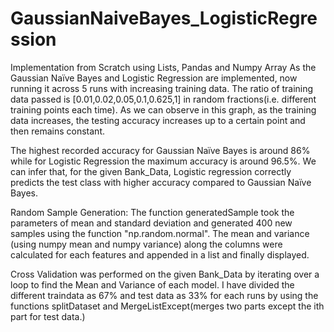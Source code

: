 # GaussianNaiveBayes_LogisticRegression
Implementation from Scratch using Lists, Pandas and Numpy Array
As the Gaussian Naïve Bayes and Logistic Regression are implemented, now running it across 5 runs with increasing training data. The ratio of training data passed is [0.01,0.02,0.05,0.1,0.625,1] in random fractions(i.e. different training points each time). As we can observe in this graph, as the training data increases, the testing accuracy increases up to a certain point and then remains constant.

The highest recorded accuracy for Gaussian Naïve Bayes is around 86% while for Logistic Regression the maximum accuracy is around 96.5%. We can infer that, for the given Bank_Data, Logistic regression correctly predicts the test class with higher accuracy compared to Gaussian Naïve Bayes.

Random Sample Generation:
The function generatedSample took the parameters of mean and standard deviation and generated 400 new samples using the function "np.random.normal". The mean and variance (using numpy mean and numpy variance) along the columns were calculated for each features and appended in a list and finally displayed.

Cross Validation was performed on the given Bank_Data by iterating over a loop to find the Mean and Variance of each model. I have divided the different traindata as 67% and test data as 33% for each runs by using the functions splitDataset and MergeListExcept(merges two parts except the ith part for test data.)
